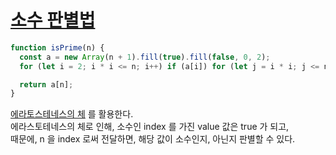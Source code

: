 # [소수 판별법](./solution.js)

```js
function isPrime(n) {
  const a = new Array(n + 1).fill(true).fill(false, 0, 2);
  for (let i = 2; i * i <= n; i++) if (a[i]) for (let j = i * i; j <= n; j += i) a[j] = false;

  return a[n];
}
```

[에라토스테네스의 체](../eratosthenes_sieve/solution.js) 를 활용한다. <br/>
에라스토테네스의 체로 인해, 소수인 index 를 가진 value 값은 true 가 되고, <br/>
때문에, n 을 index 로써 전달하면, 해당 값이 소수인지, 아닌지 판별할 수 있다.
